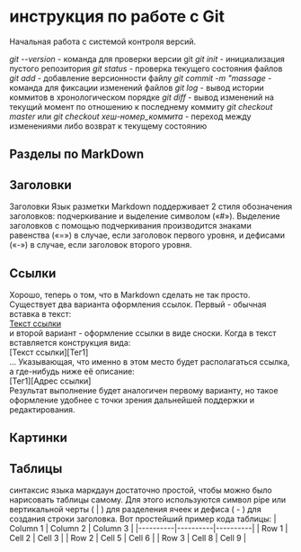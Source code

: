 # инструкция по работе с Git

Начальная работа с системой контроля версий.

*git --version* - команда для проверки версии git
*git init* - инициализация пустого репозитория
*git status* - проверка текущего состояния файлов
*git add* - добавление версионности файлу
*git commit -m "massage* - команда для фиксации изменений файлов
*git log* - вывод истории коммитов в хронологическом порядке
*git diff* - вывод изменений на текущий момент по отношению к последнему коммиту
*git checkout master* или *git checkout хеш-номер_коммита* - переход между изменениями либо возврат к текущему состоянию

## Разделы по MarkDown

## Заголовки
Заголовки Язык разметки Markdown поддерживает 2 стиля обозначения заголовков: подчеркивание и выделение символом («#»). Выделение заголовков с помощью подчеркивания производится знаками равенства («=») в случае, если заголовок первого уровня, и дефисами («-») в случае, если заголовок второго уровня.
## Ссылки
Хорошо, теперь о том, что в Markdown сделать не так просто.
Существует два варианта оформления ссылок. Первый - обычная вставка в текст:  
[Текст ссылки](адрес "Описание")  
и второй вариант - оформление ссылки в виде сноски. Когда в текст вставляется конструкция вида:  
[Текст ссылки][Тег1]  
... Указывающая, что именно в этом место будет располагаться ссылка, а где-нибудь ниже её описание:  
[Тег1][Адрес ссылки]  
Результат выполнение будет аналогичен первому варианту, но такое оформление удобнее с точки зрения дальнейшей поддержки и редактирования.
## Картинки

## Таблицы
синтаксис языка маркдаун достаточно простой, чтобы можно было нарисовать таблицы самому. Для этого используются символ pipe или вертикальной черты ( | ) для разделения ячеек и дефиса ( - ) для создания строки заголовка.
Вот простейший пример кода таблицы:
| Column 1 | Column 2 | Column 3 |
|----------|----------|----------|
| Row 1    | Cell 2   | Cell 3   |
| Row 2    | Cell 5   | Cell 6   |
| Row 3    | Cell 8   | Cell 9   |